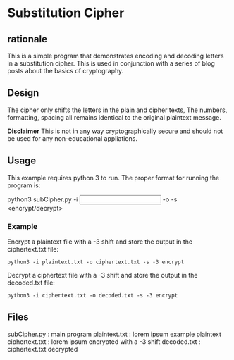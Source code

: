 # Substitution Cipher
## rationale
This is a simple program that demonstrates encoding and decoding letters in a substitution cipher.  This is used in conjunction with a series of blog posts about the basics of cryptography.

## Design
The cipher only shifts the letters in the plain and cipher texts,  The numbers, formatting, spacing all remains identical to the original plaintext message.

**Disclaimer**
This is not in any way cryptographically secure and should not be used for any non-educational appliations.

## Usage
This example requires python 3 to run.  The proper format for running the program is:

python3 subCipher.py -i <input file> -o <output file> -s <letter shift> <encrypt/decrypt>
### Example
Encrypt a plaintext file with a -3 shift and store the output in the ciphertext.txt file:

`python3 -i plaintext.txt -o ciphertext.txt -s -3 encrypt`

Decrypt a ciphertext file with a -3 shift and store the output in the decoded.txt file:

`python3 -i ciphertext.txt -o decoded.txt -s -3 encrypt`

## Files
subCipher.py : main program
plaintext.txt   : lorem ipsum example plaintext
ciphertext.txt  : lorem ipsum encrypted with a -3 shift
decoded.txt     : ciphertext.txt decrypted 

